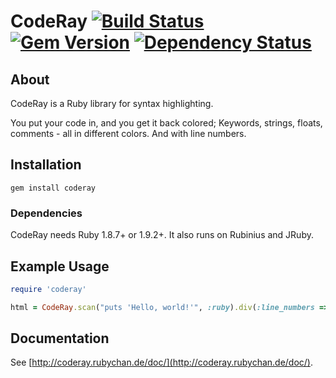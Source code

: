 # CodeRay [![Build Status](https://travis-ci.org/rubychan/coderay.png)](https://travis-ci.org/rubychan/coderay) [![Gem Version](https://badge.fury.io/rb/coderay.png)](http://badge.fury.io/rb/coderay) [![Dependency Status](https://gemnasium.com/rubychan/coderay.png)](https://gemnasium.com/rubychan/coderay)

## About

CodeRay is a Ruby library for syntax highlighting.

You put your code in, and you get it back colored; Keywords, strings, floats, comments - all in different colors. And with line numbers.

## Installation

`gem install coderay`

### Dependencies

CodeRay needs Ruby 1.8.7+ or 1.9.2+. It also runs on Rubinius and JRuby.

## Example Usage

```ruby
require 'coderay'

html = CodeRay.scan("puts 'Hello, world!'", :ruby).div(:line_numbers => :table)
````

## Documentation

See [http://coderay.rubychan.de/doc/](http://coderay.rubychan.de/doc/).
